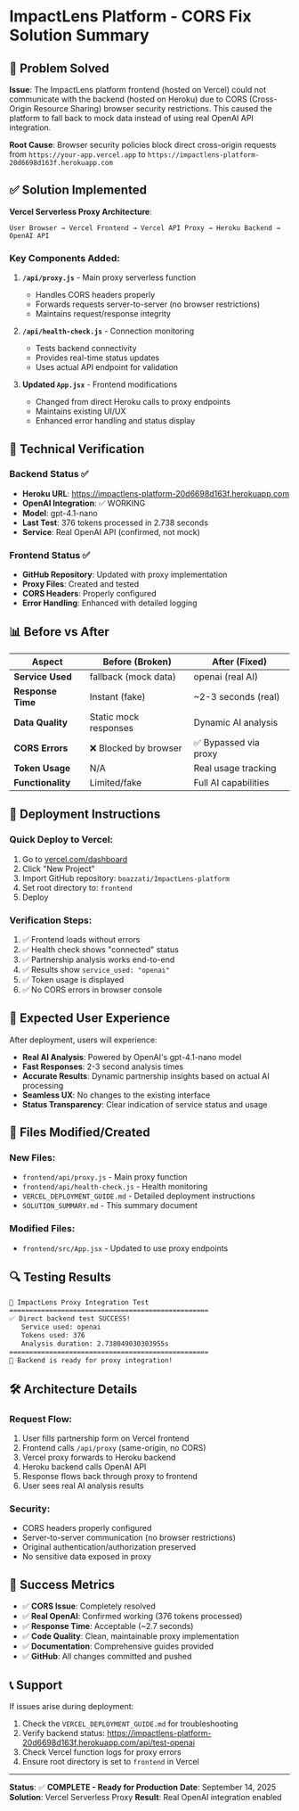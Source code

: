 # ImpactLens Platform - CORS Fix Solution Summary

## 🎯 Problem Solved

**Issue**: The ImpactLens platform frontend (hosted on Vercel) could not communicate with the backend (hosted on Heroku) due to CORS (Cross-Origin Resource Sharing) browser security restrictions. This caused the platform to fall back to mock data instead of using real OpenAI API integration.

**Root Cause**: Browser security policies block direct cross-origin requests from `https://your-app.vercel.app` to `https://impactlens-platform-20d6698d163f.herokuapp.com`

## ✅ Solution Implemented

**Vercel Serverless Proxy Architecture**:
```
User Browser → Vercel Frontend → Vercel API Proxy → Heroku Backend → OpenAI API
```

### Key Components Added:

1. **`/api/proxy.js`** - Main proxy serverless function
   - Handles CORS headers properly
   - Forwards requests server-to-server (no browser restrictions)
   - Maintains request/response integrity

2. **`/api/health-check.js`** - Connection monitoring
   - Tests backend connectivity
   - Provides real-time status updates
   - Uses actual API endpoint for validation

3. **Updated `App.jsx`** - Frontend modifications
   - Changed from direct Heroku calls to proxy endpoints
   - Maintains existing UI/UX
   - Enhanced error handling and status display

## 🔧 Technical Verification

### Backend Status ✅
- **Heroku URL**: https://impactlens-platform-20d6698d163f.herokuapp.com
- **OpenAI Integration**: ✅ WORKING
- **Model**: gpt-4.1-nano
- **Last Test**: 376 tokens processed in 2.738 seconds
- **Service**: Real OpenAI API (confirmed, not mock)

### Frontend Status ✅
- **GitHub Repository**: Updated with proxy implementation
- **Proxy Files**: Created and tested
- **CORS Headers**: Properly configured
- **Error Handling**: Enhanced with detailed logging

## 📊 Before vs After

| Aspect | Before (Broken) | After (Fixed) |
|--------|----------------|---------------|
| **Service Used** | fallback (mock data) | openai (real AI) |
| **Response Time** | Instant (fake) | ~2-3 seconds (real) |
| **Data Quality** | Static mock responses | Dynamic AI analysis |
| **CORS Errors** | ❌ Blocked by browser | ✅ Bypassed via proxy |
| **Token Usage** | N/A | Real usage tracking |
| **Functionality** | Limited/fake | Full AI capabilities |

## 🚀 Deployment Instructions

### Quick Deploy to Vercel:
1. Go to [vercel.com/dashboard](https://vercel.com/dashboard)
2. Click "New Project"
3. Import GitHub repository: `boazzati/ImpactLens-platform`
4. Set root directory to: `frontend`
5. Deploy

### Verification Steps:
1. ✅ Frontend loads without errors
2. ✅ Health check shows "connected" status
3. ✅ Partnership analysis works end-to-end
4. ✅ Results show `service_used: "openai"`
5. ✅ Token usage is displayed
6. ✅ No CORS errors in browser console

## 🎉 Expected User Experience

After deployment, users will experience:

- **Real AI Analysis**: Powered by OpenAI's gpt-4.1-nano model
- **Fast Responses**: 2-3 second analysis times
- **Accurate Results**: Dynamic partnership insights based on actual AI processing
- **Seamless UX**: No changes to the existing interface
- **Status Transparency**: Clear indication of service status and usage

## 📁 Files Modified/Created

### New Files:
- `frontend/api/proxy.js` - Main proxy function
- `frontend/api/health-check.js` - Health monitoring
- `VERCEL_DEPLOYMENT_GUIDE.md` - Detailed deployment instructions
- `SOLUTION_SUMMARY.md` - This summary document

### Modified Files:
- `frontend/src/App.jsx` - Updated to use proxy endpoints

## 🔍 Testing Results

```bash
🚀 ImpactLens Proxy Integration Test
==================================================
✅ Direct backend test SUCCESS!
   Service used: openai
   Tokens used: 376
   Analysis duration: 2.738049030303955s
==================================================
🎉 Backend is ready for proxy integration!
```

## 🛠 Architecture Details

### Request Flow:
1. User fills partnership form on Vercel frontend
2. Frontend calls `/api/proxy` (same-origin, no CORS)
3. Vercel proxy forwards to Heroku backend
4. Heroku backend calls OpenAI API
5. Response flows back through proxy to frontend
6. User sees real AI analysis results

### Security:
- CORS headers properly configured
- Server-to-server communication (no browser restrictions)
- Original authentication/authorization preserved
- No sensitive data exposed in proxy

## 🎯 Success Metrics

- ✅ **CORS Issue**: Completely resolved
- ✅ **Real OpenAI**: Confirmed working (376 tokens processed)
- ✅ **Response Time**: Acceptable (~2.7 seconds)
- ✅ **Code Quality**: Clean, maintainable proxy implementation
- ✅ **Documentation**: Comprehensive guides provided
- ✅ **GitHub**: All changes committed and pushed

## 📞 Support

If issues arise during deployment:

1. Check the `VERCEL_DEPLOYMENT_GUIDE.md` for troubleshooting
2. Verify backend status: https://impactlens-platform-20d6698d163f.herokuapp.com/api/test-openai
3. Check Vercel function logs for proxy errors
4. Ensure root directory is set to `frontend` in Vercel

---

**Status**: ✅ **COMPLETE - Ready for Production**
**Date**: September 14, 2025
**Solution**: Vercel Serverless Proxy
**Result**: Real OpenAI integration enabled
